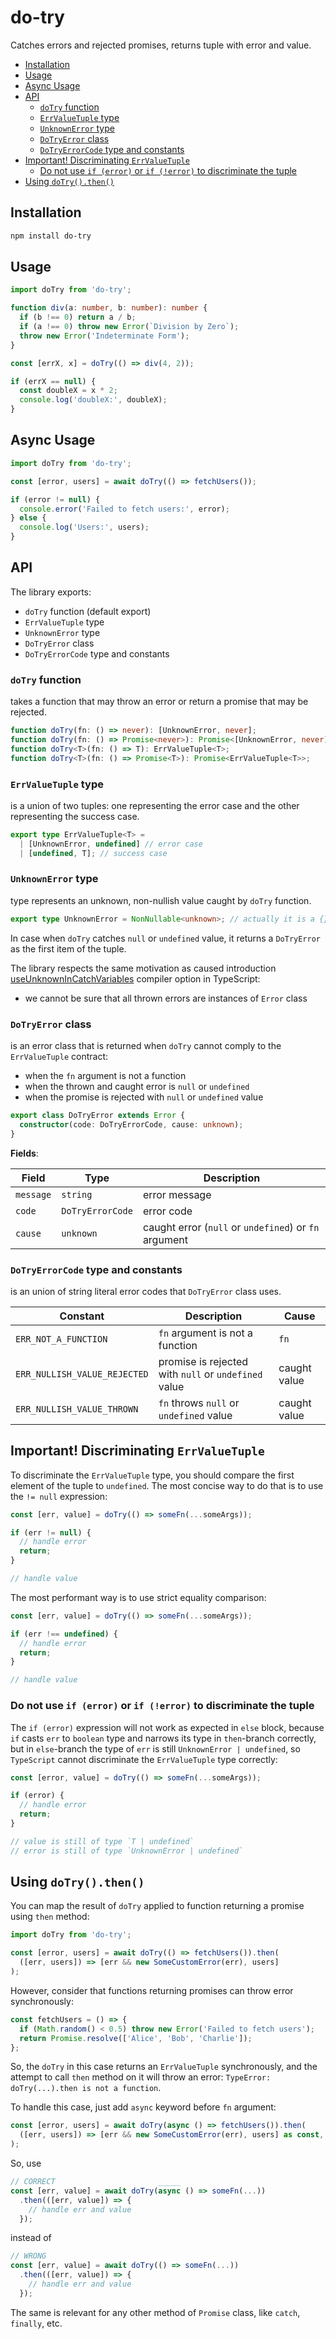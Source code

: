 # do-try

Catches errors and rejected promises, returns tuple with error and value.

- [Installation](#installation)
- [Usage](#usage)
- [Async Usage](#async-usage)
- [API](#api)
  - [`doTry` function](#dotry-function)
  - [`ErrValueTuple` type](#errvaluetuple-type)
  - [`UnknownError` type](#unknownerror-type)
  - [`DoTryError` class](#dotryerror-class)
  - [`DoTryErrorCode` type and constants](#dotryerrorcode-type-and-constants)
- [Important! Discriminating `ErrValueTuple`](#important-discriminating-errvaluetuple)
  - [Do not use `if (error)` or `if (!error)` to discriminate the tuple](#do-not-use-if-error-or-if-error-to-discriminate-the-tuple)
- [Using `doTry().then()`](#using-dotrythen)

## Installation

```bash
npm install do-try
```

## Usage

```typescript
import doTry from 'do-try';

function div(a: number, b: number): number {
  if (b !== 0) return a / b;
  if (a !== 0) throw new Error(`Division by Zero`);
  throw new Error('Indeterminate Form');
}

const [errX, x] = doTry(() => div(4, 2));

if (errX == null) {
  const doubleX = x * 2;
  console.log('doubleX:', doubleX);
}
```

## Async Usage

```typescript
import doTry from 'do-try';

const [error, users] = await doTry(() => fetchUsers());

if (error != null) {
  console.error('Failed to fetch users:', error);
} else {
  console.log('Users:', users);
}
```

## API

The library exports:

- `doTry` function (default export)
- `ErrValueTuple` type
- `UnknownError` type
- `DoTryError` class
- `DoTryErrorCode` type and constants

### `doTry` function

takes a function that may throw an error or return a promise that may be rejected.

```typescript
function doTry(fn: () => never): [UnknownError, never];
function doTry(fn: () => Promise<never>): Promise<[UnknownError, never]>;
function doTry<T>(fn: () => T): ErrValueTuple<T>;
function doTry<T>(fn: () => Promise<T>): Promise<ErrValueTuple<T>>;
```

### `ErrValueTuple` type

is a union of two tuples: one representing the error case and the other
representing the success case.

```typescript
export type ErrValueTuple<T> =
  | [UnknownError, undefined] // error case
  | [undefined, T]; // success case
```

### `UnknownError` type

type represents an unknown, non-nullish value caught by `doTry` function.

```typescript
export type UnknownError = NonNullable<unknown>; // actually it is a {} type
```

In case when `doTry` catches `null` or `undefined` value, it returns a `DoTryError`
as the first item of the tuple.

The library respects the same motivation as caused introduction
[useUnknownInCatchVariables](https://www.typescriptlang.org/tsconfig/#useUnknownInCatchVariables)
compiler option in TypeScript:

- we cannot be sure that all thrown errors are instances of `Error` class

### `DoTryError` class

is an error class that is returned when `doTry` cannot comply to the `ErrValueTuple` contract:

- when the `fn` argument is not a function
- when the thrown and caught error is `null` or `undefined`
- when the promise is rejected with `null` or `undefined` value

```typescript
export class DoTryError extends Error {
  constructor(code: DoTryErrorCode, cause: unknown);
}
```

**Fields**:

| Field     | Type             | Description                                           |
| --------- | ---------------- | ----------------------------------------------------- |
| `message` | `string`         | error message                                         |
| `code`    | `DoTryErrorCode` | error code                                            |
| `cause`   | `unknown`        | caught error (`null` or `undefined`) or `fn` argument |

### `DoTryErrorCode` type and constants

is an union of string literal error codes that `DoTryError` class uses.

| Constant                     | Description                                          | Cause        |
| ---------------------------- | ---------------------------------------------------- | ------------ |
| `ERR_NOT_A_FUNCTION`         | `fn` argument is not a function                      | `fn`         |
| `ERR_NULLISH_VALUE_REJECTED` | promise is rejected with `null` or `undefined` value | caught value |
| `ERR_NULLISH_VALUE_THROWN`   | `fn` throws `null` or `undefined` value              | caught value |

## Important! Discriminating `ErrValueTuple`

To discriminate the `ErrValueTuple` type, you should compare the first element of the tuple to
`undefined`. The most concise way to do that is to use the `!= null` expression:

```typescript
const [err, value] = doTry(() => someFn(...someArgs));

if (err != null) {
  // handle error
  return;
}

// handle value
```

The most performant way is to use strict equality comparison:

```typescript
const [err, value] = doTry(() => someFn(...someArgs));

if (err !== undefined) {
  // handle error
  return;
}

// handle value
```

### Do not use `if (error)` or `if (!error)` to discriminate the tuple

The `if (error)` expression will not work as expected in `else` block, because `if` casts
`err` to `boolean` type and narrows its type in `then`-branch correctly, but in `else`-branch
the type of `err` is still `UnknownError | undefined`, so `TypeScript` cannot discriminate
the `ErrValueTuple` type correctly:

```typescript
const [error, value] = doTry(() => someFn(...someArgs));

if (error) {
  // handle error
  return;
}

// value is still of type `T | undefined`
// error is still of type `UnknownError | undefined`
```

## Using `doTry().then()`

You can map the result of `doTry` applied to function returning a promise using `then` method:

```typescript
import doTry from 'do-try';

const [error, users] = await doTry(() => fetchUsers()).then(
  ([err, users]) => [err && new SomeCustomError(err), users]
);
```

However, consider that functions returning promises can throw error synchronously:

```typescript
const fetchUsers = () => {
  if (Math.random() < 0.5) throw new Error('Failed to fetch users');
  return Promise.resolve(['Alice', 'Bob', 'Charlie']);
};
```

So, the `doTry` in this case returns an `ErrValueTuple` synchronously, and the
attempt to call `then` method on it will throw an error:
`TypeError: doTry(...).then is not a function`.

To handle this case, just add `async` keyword before `fn` argument:

```typescript
const [error, users] = await doTry(async () => fetchUsers()).then(
  ([err, users]) => [err && new SomeCustomError(err), users] as const,
);
```

So, use

```typescript
// CORRECT                       _____
const [err, value] = await doTry(async () => someFn(...))
  .then(([err, value]) => {
    // handle err and value
  });
```

instead of

```typescript
// WRONG
const [err, value] = await doTry(() => someFn(...))
  .then(([err, value]) => {
    // handle err and value
  });
```

The same is relevant for any other method of `Promise` class, like `catch`, `finally`, etc.
